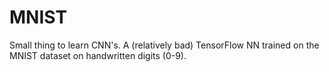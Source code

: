 # MNIST
Small thing to learn CNN's. A (relatively bad) TensorFlow NN trained on the MNIST dataset on handwritten digits (0-9).
